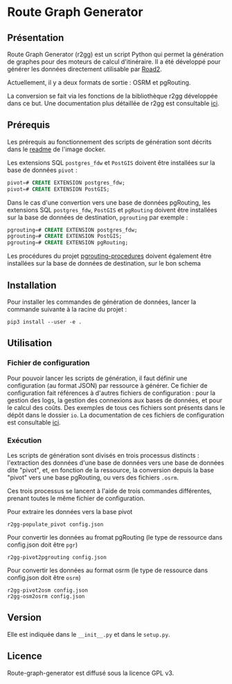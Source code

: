 # Route Graph Generator

## Présentation 

Route Graph Generator (r2gg) est un script Python qui permet la génération de graphes pour des moteurs de calcul d'itinéraire. Il a été développé pour générer les données directement utilisable par [Road2](https://github.com/IGNF/road2). 

Actuellement, il y a deux formats de sortie : OSRM et pgRouting. 

La conversion se fait via les fonctions de la bibliothèque r2gg développée dans ce but. Une documentation plus détaillée de r2gg est consultable [ici](r2gg).

## Prérequis

Les prérequis au fonctionnement des scripts de génération sont décrits dans le [readme](docker) de l'image docker.

Les extensions SQL `postgres_fdw` et `PostGIS` doivent être installées sur la base de données `pivot` :

```sql
pivot=# CREATE EXTENSION postgres_fdw;
pivot=# CREATE EXTENSION PostGIS;
```

Dans le cas d'une convertion vers une base de données pgRouting, les extensions SQL `postgres_fdw`, `PostGIS` et `pgRouting` doivent être installées sur la base de données de destination, `pgrouting` par exemple :

```sql
pgrouting=# CREATE EXTENSION postgres_fdw;
pgrouting=# CREATE EXTENSION PostGIS;
pgrouting=# CREATE EXTENSION pgRouting;
```

Les procédures du projet [pgrouting-procedures](https://github.com/IGNF/pgrouting-procedures) doivent également être installées sur la base de données de destination, sur le bon schema


## Installation

Pour installer les commandes de génération de données, lancer la commande suivante à la racine du projet :

```
pip3 install --user -e .
```

## Utilisation

### Fichier de configuration

Pour pouvoir lancer les scripts de génération, il faut définir une configuration (au format JSON) par ressource à générer. Ce fichier de configuration fait références à d'autres fichiers de configuration : pour la gestion des logs, la gestion des connexions aux bases de données, et pour le calcul des coûts.
Des exemples de tous ces fichiers sont présents dans le dépôt dans le dossier `io`.
La documentation de ces fichiers de configuration est consultable [ici](io).

### Exécution

Les scripts de génération sont divisés en trois processus distincts : l'extraction des données d'une base de données vers une base de données dite "pivot", et, en fonction de la ressource, la conversion depuis la base "pivot" vers une base pgRouting, ou vers des fichiers `.osrm`.

Ces trois processus se lancent à l'aide de trois commandes différentes, prenant toutes le même fichier de configuration.

Pour extraire les données vers la base pivot

```
r2gg-populate_pivot config.json
```

Pour convertir les données au fromat pgRouting (le type de ressource dans config.json doit être `pgr`)

```
r2gg-pivot2pgrouting config.json
```

Pour convertir les données au format osrm (le type de ressource dans config.json doit être `osrm`)

```
r2gg-pivot2osm config.json
r2gg-osm2osrm config.json
```

## Version

Elle est indiquée dans le `__init__.py` et dans le `setup.py`.

## Licence

Route-graph-generator est diffusé sous la licence GPL v3.
